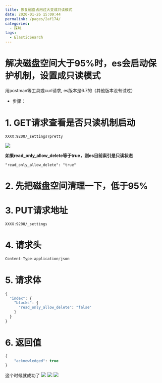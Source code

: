 ```yaml
---
title: 恢复磁盘占用过大变成只读模式
date: 2020-01-26 15:09:44
permalink: /pages/2af174/
categories:
  - 踩坑
tags: 
  - ElasticSearch
---
```

# 解决磁盘空间大于95%时，es会启动保护机制，设置成只读模式
用postman等工具或curl请求,
es版本是6.7的（其他版本没有试过）

- 步骤：
# 1. GET请求查看是否只读机制启动

```shell
XXXX:9200/_settings?pretty
```
![](https://cdn.jsdelivr.net/gh/lzq70112/images/blog/4.png)

**如果read_only_allow_delete等于true，则es目前索引是只读状态**
```shell
"read_only_allow_delete": "true"
```
# 2. 先把磁盘空间清理一下，低于95%
# 3. PUT请求地址

```shell
XXXX:9200/_settings
```


# 4. 请求头

```js
Content-Type:application/json
```


# 5. 请求体

```js
{
  "index": {
    "blocks": {
      "read_only_allow_delete": "false"
    }
  }
}
```


# 6. 返回值

```js
{
    "acknowledged": true
}
```

这个时候就成功了
![](https://cdn.jsdelivr.net/gh/lzq70112/images/blog/1.png)
![](https://cdn.jsdelivr.net/gh/lzq70112/images/blog/2.png)
![](https://cdn.jsdelivr.net/gh/lzq70112/images/blog/3.png)
